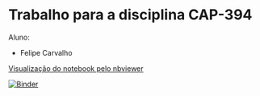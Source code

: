 # Trabalho para a disciplina CAP-394

Aluno:
- Felipe Carvalho 

[Visualização do notebook pelo nbviewer](https://nbviewer.jupyter.org/github/OldLipe/cap394/blob/master/ets_eda.ipynb)

[![Binder](https://mybinder.org/badge_logo.svg)](https://mybinder.org/v2/gh/OldLipe/cap394/master)

